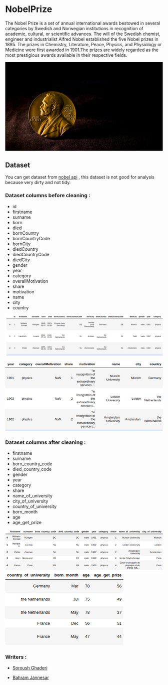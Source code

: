 # NobelPrize
The Nobel Prize is a set of annual international awards bestowed in several categories by Swedish and Norwegian institutions in recognition of academic, cultural, or scientific advances. The will of the Swedish chemist, engineer and industrialist Alfred Nobel established the five Nobel prizes in 1895. The prizes in Chemistry, Literature, Peace, Physics, and Physiology or Medicine were first awarded in 1901.The prizes are widely regarded as the most prestigious awards available in their respective fields.

![](https://github.com/BahramJannesar/NobelPrize/blob/master/image/52993-landscape-full-width-2x.jpg)

## Dataset 
You can get dataset from [nobel api](https://nobelprize.readme.io/docs) , this dataset is not good for analysis because very dirty and not tidy.

### Dataset columns before cleaning :

* id
* firstname
* surname
* born
* died
* bornCountry
* bornCountryCode
* bornCity
* diedCountry
* diedCountryCode
* diedCity
* gender
* year
* category
* overallMotivation
* share
* motivation
* name
* city
* country

![](https://github.com/BahramJannesar/NobelPrize/blob/master/image/before1.png)

![](https://github.com/BahramJannesar/NobelPrize/blob/master/image/before2.png)

### Dataset columns after cleaning :

* firstname
* surname
* born_country_code
* died_country_code
* gender
* year
* category
* share
* name_of_university
* city_of_university
* country_of_university
* born_month
* age
* age_get_prize

![](https://github.com/BahramJannesar/NobelPrize/blob/master/image/after.png)
![](https://github.com/BahramJannesar/NobelPrize/blob/master/image/after1.png)

### Writers :

* [Soroush Ghaderi](https://github.com/SoroushGhaderi)

* [Bahram Jannesar](https://github.com/bahramjannesar)






